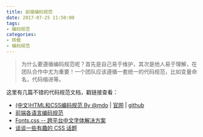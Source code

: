 ```yaml
---
title: 前端编码规范
date: 2017-07-25 11:50:00
tags: 
- 编码规范
categories:
- 转载
- 编码规范
---
```


> 为什么要遵循编码规范呢？首先是自己易于维护，其次是他人易于理解，在团队合作中尤为重要！一个团队应该遵循一套统一的代码规范，比如变量命名，代码缩进等。

这里有几篇不错的代码规范文档，戳链接查看：
- [(中文)HTML和CSS编码规范 By @mdo](http://codeguide.bootcss.com/) | [官网](http://codeguide.co/) | [github](https://github.com/mdo/code-guide)
- [前端各语言编码规范](https://github.com/ecomfe/spec)
- [Fonts.css -- 跨平台中文字体解决方案](https://zenozeng.github.io/fonts.css/)
- [谈谈一些有趣的 CSS 话题](https://github.com/chokcoco/iCSS)
